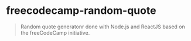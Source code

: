 # freecodecamp-random-quote
> Random quote generatonr done with Node.js and ReactJS based on the freeCodeCamp initiative.
